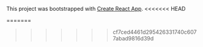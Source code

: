 This project was bootstrapped with [Create React App](https://github.com/facebook/create-react-app).
<<<<<<< HEAD

=======
>>>>>>> cf7ced4461d295426331740c6077abad9816d39d
